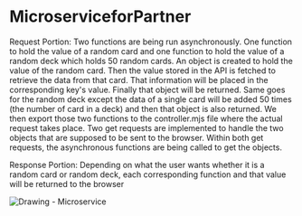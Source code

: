 # MicroserviceforPartner
Request Portion: Two functions are being run asynchronously. One function to hold the value of a random card and one function to hold the value of a random deck which holds 50 random cards. An object is created to hold the value of the random card. Then the value stored in the API is fetched to retrieve the data from that card. That information will be placed in the corresponding key's value. Finally that object will be returned. Same goes for the random deck except the data of a single card will be added 50 times (the number of card in a deck) and then that object is also returned. We then export those two functions to the controller.mjs file where the actual request takes place. Two get requests are implemented to handle the two objects that are supposed to be sent to the browser. Within both get requests, the asynchronous functions are being called to get the objects.

Response Portion: Depending on what the user wants whether it is a random card or random deck, each corresponding function and that value will be returned to the browser


![Drawing - Microservice](https://user-images.githubusercontent.com/103273940/218556502-762afd8a-dbe0-45fc-9866-744c8ea359fd.jpg)
